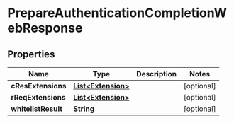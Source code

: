 # PrepareAuthenticationCompletionWebResponse

## Properties
Name | Type | Description | Notes
------------ | ------------- | ------------- | -------------
**cResExtensions** | [**List&lt;Extension&gt;**](Extension.md) |  |  [optional]
**rReqExtensions** | [**List&lt;Extension&gt;**](Extension.md) |  |  [optional]
**whitelistResult** | **String** |  |  [optional]
